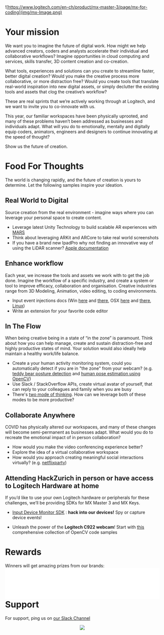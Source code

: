 ![https://www.logitech.com/en-ch/product/mx-master-3/page/mx-for-coding](img/mx-Image.png)

# Your mission

We want you to imagine the future of digital work. How might we help advanced creators, coders and analysts accelerate their individual and collaborative workflows? Imagine opportunities in cloud computing and services, skills transfer, 3D content creation and co-creation.

What tools, experiences and solutions can you create to streamline faster, better digital creation? Would you make the creative process more collaborative, or more distraction free? Would you create tools that translate real-world inspiration into new digital assets, or simply declutter the existing tools and assets that clog the creative’s workflow?

These are real sprints that we’re actively working through at Logitech, and we want to invite you to co-innovate with us.

This year, our familiar workspaces have been physically uprooted, and many of these problems haven’t been addressed as businesses and individuals adapt. What will you do to emotionally, mentally and digitally equip coders, animators, engineers and designers to continue innovating at the speed of thought?

Show us the future of creation.

# Food For Thoughts

The world is changing rapidly, and the future of creation is yours to determine. Let the following samples inspire your ideation.

## Real World to Digital

Source creation from the real environment - imagine ways where you can leverage your personal space to create content.

* Leverage latest Unity Technology to build scalable AR experiences with [MARS](https://docs.unity3d.com/Packages/com.unity.mars@1.0/manual/WorkingWithMARS.html#tips-for-authoring-ar-content-with-mars)
* Think about leveraging ARKit and ARCore to take real world screenshots
* If you have a brand new IpadPro why not finding an innovative way of using the LiDAR scanner? [Apple documentation](https://developer.apple.com/documentation/arkit/world_tracking/visualizing_and_interacting_with_a_reconstructed_scene)

## Enhance workflow

Each year, we increase the tools and assets we work with to get the job done. Imagine the workflow of a specific industry, and create a system or tool to improve efficacy, collaboration and organisation.
Creative industries range from 3D Modeling, Animation, video editing, to coding environments.

* Input event injections docs (Win [here](https://msdn.microsoft.com/fr-fr/library/windows/desktop/ms646304(v=vs.85).aspx) and [there](https://msdn.microsoft.com/en-us/library/windows/desktop/ms646310(v=vs.85).aspx), OSX [here](https://developer.apple.com/documentation/coregraphics/1456564-cgeventcreatekeyboardevent) and [there](https://developer.apple.com/documentation/coregraphics/1456527-cgeventpost), [Linux](https://www.kernel.org/doc/html/v4.12/input/uinput.html))
* Write an extension for your favorite code editor

## In The Flow

When being creative being in a state of “in the zone” is paramount. Think about how you can help manage, create and sustain distraction-free and highly productive states of mind. Your solution would also ideally help maintain a healthy work/life balance.  

* Create a your human activity monitoring system, could you automatically detect if you are in "the zone" from your webcam? (e.g. [teddy bear posture detection](https://medium.com/@simon.aubury/home-office-ergonomics-with-tensorflow-a4953ca559d6) and [human pose estimation using OpenCV](https://www.learnopencv.com/deep-learning-based-human-pose-estimation-using-opencv-cpp-python/))
* Use Slack / StackOverflow APIs, create virtual avatar of yourself, that can reply to your colleagues and family when you are busy
* There's [two mode of thinking](https://fs.blog/2019/10/focused-diffuse-thinking/). How can we leverage both of these modes to be more productive?

## Collaborate Anywhere

COVID has physically altered our workspaces, and many of these changes will become semi-permanent as businesses adapt. What would you do to recreate the emotional impact of in person collaboration?

* How would you make the video conferencing experience better?
* Explore the idea of a virtual collaborative workspace
* How would you approach creating meaningful social interactions virtually? (e.g. [netflixparty](https://www.netflixparty.com/))

## Attending HackZurich in person or have access to Logitech Hardware at home

If you’d like to use your own Logitech hardware or peripherals for these challenges, we’ll be providing SDKs for MX Master 3 and MX Keys.

* [Input Device Monitor SDK](./devmon/) : **hack into our devices!** Spy or capture device events!

* Unleash the power of the **Logitech C922 webcam**! Start with [this](https://github.com/spmallick/learnopencv) comprehensive collection of OpenCV code samples

# Rewards

Winners will get amazing prizes from our brands:
<img src="img/Logitech Multibrand Horizontal Print White.png" style="float:right;margin-left:10px">

# Support

For support, ping us on [our Slack Channel](https://hackzurich2020.slack.com/archives/C018ESGLGLV)

<div style="text-align:center">
    <a href="https://www.logitech.com"><img src="img/logitech.png" style="max-width: 25%"></a>
</div>
